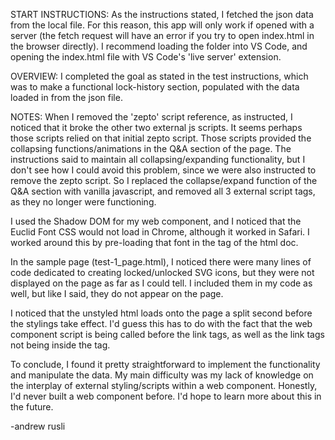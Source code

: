 START INSTRUCTIONS:
As the instructions stated, I fetched the json data from the local file. For this reason, this app will only work if opened with a server (the fetch request will have an error if you try to open index.html in the browser directly). I recommend loading the folder into VS Code, and opening the index.html file with VS Code's 'live server' extension.

OVERVIEW: 
I completed the goal as stated in the test instructions, which was to make a functional lock-history section, populated with the data loaded in from the json file.

NOTES:
When I removed the 'zepto' script reference, as instructed, I noticed that it broke the other two external js scripts. It seems perhaps those scripts relied on that initial zepto script. Those scripts provided the collapsing functions/animations in the Q&A section of the page. The instructions said to maintain all collapsing/expanding functionality, but I don't see how I could avoid this problem, since we were also instructed to remove the zepto script. So I replaced the collapse/expand function of the Q&A section with vanilla javascript, and removed all 3 external script tags, as they no longer were functioning.

I used the Shadow DOM for my web component, and I noticed that the Euclid Font CSS would not load in Chrome, although it worked in Safari. I worked around this by pre-loading that font in the <head> tag of the html doc.

In the sample page (test-1_page.html), I noticed there were many lines of code dedicated to creating locked/unlocked SVG icons, but they were not displayed on the page as far as I could tell. I included them in my code as well, but like I said, they do not appear on the page.

I noticed that the unstyled html loads onto the page a split second before the stylings take effect. I'd guess this has to do with the fact that the web component script is being called before the link tags, as well as the link tags not being inside the <head> tag. 

To conclude, I found it pretty straightforward to implement the functionality and manipulate the data. My main difficulty was my lack of knowledge on the interplay of external styling/scripts within a web component. Honestly, I'd never built a web component before. I'd hope to learn more about this in the future.

-andrew rusli

